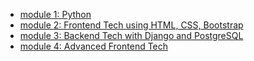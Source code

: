 - [module 1: Python](./module1.md)
- [module 2: Frontend Tech using HTML, CSS, Bootstrap](./module2.md)
- [module 3: Backend Tech with Django and PostgreSQL](./module3.md)
- [module 4: Advanced Frontend Tech](./module4.md)
